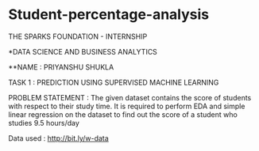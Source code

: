 # Student-percentage-analysis
THE SPARKS FOUNDATION - INTERNSHIP

*DATA SCIENCE AND BUSINESS ANALYTICS

**NAME : PRIYANSHU SHUKLA

TASK 1 : PREDICTION USING SUPERVISED MACHINE LEARNING

PROBLEM STATEMENT : The given dataset contains the score of students with respect to their study time. It is required to perform EDA and simple linear regression on the dataset to find out the score of a student who studies 9.5 hours/day

Data used : http://bit.ly/w-data
 
